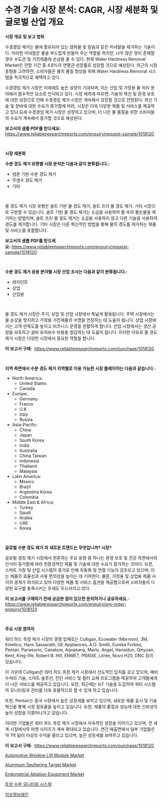 <p><h1>수경 기술 시장 분석: CAGR, 시장 세분화 및 글로벌 산업 개요</h1></p><p><strong>시장 개요 및 보고 범위</strong></p>
<p><p>수경경임 제거는 물에 함유되어 있는 염화물 및 칼슘과 같은 미네랄을 제거하는 기술이다. 이러한 미네랄은 물을 부드럽게 만들어 주는 역할을 하지만, 너무 많은 양이 존재할 경우 수도관 및 가전제품에 손상을 줄 수 있다. 현재 Water Hardness Removal Market은 전망 기간 중 4.8%의 연평균 성장률로 성장할 것으로 예상된다. 최근의 시장 동향을 고려하면, 소비자들은 물의 품질 향상을 위해 Water Hardness Removal 시스템을 적극적으로 채택하고 있다.</p><p>수경경임 제거 시장은 미래에도 높은 성장이 기대되며, 이는 산업 및 가정용 물 처리 분야에서 필수적인 요소로 인식되고 있다. 시장 예측에 따르면, 기술의 혁신 및 환경 보호에 대한 성장으로 인해 수경경임 제거 시장은 계속해서 성장할 것으로 전망된다. 최신 기술 및 장비에 대한 수요가 증가함에 따라, 시장은 더욱 다양한 제품 및 서비스를 제공하고 있다.요새 수경경임 제거 시장은 성장하고 있으며, 더 나은 물 품질을 위한 소비자들의 수요가 계속해서 증가할 것으로 예상된다.</p></p>
<p><strong>보고서의 샘플 PDF를 받으세요:</strong> <a href="https://www.reliableresearchreports.com/enquiry/request-sample/1018120">https://www.reliableresearchreports.com/enquiry/request-sample/1018120</a></p>
<p>&nbsp;</p>
<p><strong>시장 세분화</strong></p>
<p><strong>수분 경도 제거 유형별 시장 분석은 다음과 같이 분류됩니다.:</strong></p>
<p><ul><li>염분 기반 수분 경도 제거</li><li>무염수 경도 제거</li><li>기타</li></ul></p>
<p>&nbsp;</p>
<p><p>물 경도 제거 시장 유형은 솔트 기반 물 경도 제거, 솔트 프리 물 경도 제거, 기타 시장으로 구분할 수 있습니다. 솔트 기반 물 경도 제거는 소금을 사용하여 물 속의 불순물을 제거하는 방법이며, 솔트 프리 물 경도 제거는 소금을 사용하지 않고 다른 기술을 사용하여 경도를 제거합니다. 기타 시장은 다른 혁신적인 방법을 통해 물의 경도를 제거하는 제품 및 서비스를 포함합니다.</p></p>
<p><strong>보고서의 샘플 PDF를 받으세요:</strong>&nbsp;<a href="https://www.reliableresearchreports.com/enquiry/request-sample/1018120">https://www.reliableresearchreports.com/enquiry/request-sample/1018120</a></p>
<p>&nbsp;</p>
<p><strong> 수분 경도 제거 응용 분야별 시장 산업 조사는 다음과 같이 분류됩니다.:</strong></p>
<p><ul><li>레지던트</li><li>상업</li><li>산업용</li></ul></p>
<p>&nbsp;</p>
<p><p>물 경도 제거 시장은 주거, 상업 및 산업 시장에서 폭넓게 활용됩니다. 주택 시장에서는 물 손상을 방지하고 가정용 가전제품의 수명을 연장하는 데 도움이 됩니다. 상업 시장에서는 고객 만족도를 높이고 비즈니스 운영을 원활하게 합니다. 산업 시장에서는 생산 공정을 보호하고 설비 유지보수 비용을 절감하는 데 도움이 됩니다. 이러한 이유로 물 경도 제거 시장은 다양한 시장에서 중요한 역할을 합니다.</p></p>
<p><strong>이 보고서 구매:</strong>&nbsp; <a href="https://www.reliableresearchreports.com/purchase/1018120">https://www.reliableresearchreports.com/purchase/1018120</a></p>
<p>&nbsp;</p>
<p><strong>지역 측면에서 수분 경도 제거 지역별로 이용 가능한 시장 플레이어는 다음과 같습니다.:</strong></p>
<p><ul>
    <li>
        North America:
        <ul>
            <li>United States</li>
            <li>Canada</li>
        </ul>
    </li>
    <li>
        Europe:
        <ul>
            <li>Germany</li>
            <li>France</li>
            <li>U.K.</li>
            <li>Italy</li>
            <li>Russia</li>
        </ul>
    </li>
    <li>
        Asia-Pacific:
        <ul>
            <li>China</li>
            <li>Japan</li>
            <li>South Korea</li>
            <li>India</li>
            <li>Australia</li>
            <li>China Taiwan</li>
            <li>Indonesia</li>
            <li>Thailand</li>
            <li>Malaysia</li>
        </ul>
    </li>
    <li>
        Latin America:
        <ul>
            <li>Mexico</li>
            <li>Brazil</li>
            <li>Argentina Korea</li>
            <li>Colombia</li>
        </ul>
    </li>
    <li>
        Middle East & Africa:
        <ul>
            <li>Turkey</li>
            <li>Saudi</li>
            <li>Arabia</li>
            <li>UAE</li>
            <li>Korea</li>
        </ul>
    </li>
    </ul></p>
<p>&nbsp;</p>
<p><strong>글로벌 수분 경도 제거 의 새로운 트렌드는 무엇입니까? 시장?</strong></p>
<p><p>글로벌 경칭 제거 시장에서 현존하는 주요 동향 중 하나는 환경 보호 및 건강 측면에서의 인식이 증가함에 따라 친환경적인 제품 및 기술에 대한 수요가 증가하는 것이다. 또한, 스마트 가정 및 산업 시스템의 증가로 인해 자동화 및 연결 기능이 강조되고 있으며, 이는 제품의 효율성과 사용 편의성을 높이는 데 기여한다. 물론, 가정용 및 상업용 제품 사이의 경계가 희석되고 있어 다양한 제품 및 서비스 옵션을 제공함으로써 소비자들의 다양한 요구를 충족시키는 추세도 두드러지고 있다.</p></p>
<p><strong>이 보고서를 구매하기 전에 궁금한 점이 있으면 문의하거나 공유하세요.</strong>- <a href="https://www.reliableresearchreports.com/enquiry/pre-order-enquiry/1018120">https://www.reliableresearchreports.com/enquiry/pre-order-enquiry/1018120</a></p>
<p>&nbsp;</p>
<p><strong>주요 시장 참여자</strong></p>
<p><p>워터 하드 측정 제거 시장의 경쟁 업체로는 Culligan, Ecowater (Marmon), 3M, Kinetico, Hans Sasserath, GE Appliances, A.O. Smith, Eureka Forbes, Pentair, Panasonic, Canature, Aquasana, Marlo, Angel, Hansidun, Qinyuan, Kent, King-life, Robert B. Hill, ENMET, PRAISE, Litree, Nuvo H20, DNC 등이 있습니다.</p><p>이 가운데 Culligan은 워터 하드 측정 제거 시장에서 선도적인 입지를 갖고 있으며, 예비 수처리 기술, 스마트 솔루션, 진단 서비스 및 필터 교체 프로그램을 제공하여 고객들에게 더 나은 서비스를 제공하고 있습니다. 또한, 최근에는 IoT 기술을 도입하여 워터 시스템의 모니터링과 관리를 더욱 효율적으로 할 수 있게 하고 있습니다.</p><p>또한, Pentair는 중국 시장에서 높은 성장세를 보이고 있으며, 새로운 제품 출시 및 기술 혁신을 통해 시장 점유율을 높이고 있습니다. 또한, 제품의 품질과 성능에 대한 신뢰성이 높아 성장을 이끌어나가고 있습니다.</p><p>이러한 기업들은 워터 하드 측정 제거 시장에서 지속적인 성장을 이어가고 있으며, 전 세계 시장에서의 마켓 사이즈가 계속 확대되고 있습니다. 연간 매출면에서 일부 기업들은 약 1억 달러 이상의 수익을 올리고 있으며, 높은 성장세를 보여주고 있습니다.</p></p>
<p><strong>이 보고서 구매:</strong>&nbsp;&nbsp;<a href="https://www.reliableresearchreports.com/purchase/1018120">https://www.reliableresearchreports.com/purchase/1018120</a></p>
<p><p><a href="https://github.com/gulaimolin/Market-Research-Report-List-3/blob/main/automotive-window-lift-module-market.md">Automotive Window Lift Module Market</a></p><p><a href="https://issuu.com/reportprime-2/docs/aluminum-sputtering-target-market-size-2030.pptx">Aluminum Sputtering Target Market</a></p><p><a href="https://view.publitas.com/reportprime-1/endometrial-ablation-equipment-market-centers-on-aspects-such-as-market-growth-market-share-market-opportunity-and-projected-forecasts-spanning-from-2023-to-2030/">Endometrial Ablation Equipment Market</a></p><p><a href="https://github.com/vs019sa3m8x/Market-Research-Report-List-1/blob/main/9185403188555.md">토양 수분 모니터링 시스템</a></p><p><a href="https://github.com/lzrvbyqzftro57/Market-Research-Report-List-1/blob/main/5158310188554.md">지오멤브레인</a></p></p>
